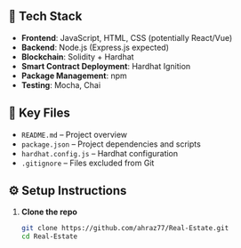 
## 🚀 Tech Stack

- **Frontend**: JavaScript, HTML, CSS (potentially React/Vue)
- **Backend**: Node.js (Express.js expected)
- **Blockchain**: Solidity + Hardhat
- **Smart Contract Deployment**: Hardhat Ignition
- **Package Management**: npm
- **Testing**: Mocha, Chai

## 📁 Key Files

- `README.md` – Project overview
- `package.json` – Project dependencies and scripts
- `hardhat.config.js` – Hardhat configuration
- `.gitignore` – Files excluded from Git

## ⚙️ Setup Instructions

1. **Clone the repo**
   ```bash
   git clone https://github.com/ahraz77/Real-Estate.git
   cd Real-Estate
